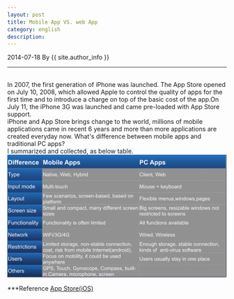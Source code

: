 ```yaml
---
layout: post
title: Mobile App VS. web App
category: english
description: 
---
```

2014-07-18 By {{ site.author_info }}
***
<br/>In 2007, the first generation of iPhone was launched. The App Store opened on July 10, 2008, which allowed Apple to control the quality of apps for the first time and to introduce a charge on top of the basic cost of the app.On July 11, the iPhone 3G was launched and came pre-loaded with App Store support.
<br/>iPhone and App Store brings change to the world, millions of mobile applications came in recent 6 years and more than more applications are created everyday now. What's difference between mobile apps and traditional PC apps? 
<br/> I summarized and collected, as below table.
<br/>
![compare mobile and pc apps](images/english/compareapps.png)

***Reference
[App Store(iOS)](http://en.wikipedia.org/wiki/IOS_App_Store)


[Angelia]:    http://angeliaw.github.com   "Angelia"
